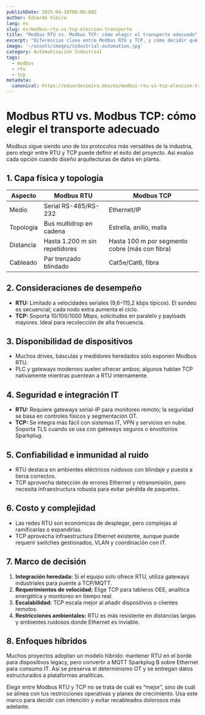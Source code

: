 ```yaml
---
publishDate: 2025-04-18T00:00:00Z
author: Eduardo Vieira
lang: es
slug: es/modbus-rtu-vs-tcp-eleccion-transporte
title: "Modbus RTU vs. Modbus TCP: cómo elegir el transporte adecuado"
excerpt: "Diferencias clave entre Modbus RTU y TCP, y cómo decidir qué protocolo conviene en cada proyecto industrial."
image: '~/assets/images/industrial-automation.jpg'
category: Automatización Industrial
tags:
  - modbus
  - rtu
  - tcp
metadata:
  canonical: https://eduardovieira.dev/es/modbus-rtu-vs-tcp-eleccion-transporte
---
```


# Modbus RTU vs. Modbus TCP: cómo elegir el transporte adecuado

Modbus sigue siendo uno de los protocolos más versátiles de la industria, pero elegir entre RTU y TCP puede definir el éxito del proyecto. Así evalúo cada opción cuando diseño arquitecturas de datos en planta.

## 1. Capa física y topología

| Aspecto | Modbus RTU | Modbus TCP |
| --- | --- | --- |
| Medio | Serial RS-485/RS-232 | Ethernet/IP |
| Topología | Bus multidrop en cadena | Estrella, anillo, malla |
| Distancia | Hasta 1.200 m sin repetidores | Hasta 100 m por segmento cobre (más con fibra) |
| Cableado | Par trenzado blindado | Cat5e/Cat6, fibra |

## 2. Consideraciones de desempeño

- **RTU:** Limitado a velocidades seriales (9,6–115,2 kbps típicos). El sondeo es secuencial; cada nodo extra aumenta el ciclo.
- **TCP:** Soporta 10/100/1000 Mbps, solicitudes en paralelo y payloads mayores. Ideal para recolección de alta frecuencia.

## 3. Disponibilidad de dispositivos

- Muchos drives, básculas y medidores heredados solo exponen Modbus RTU.
- PLC y gateways modernos suelen ofrecer ambos; algunos hablan TCP nativamente mientras puentean a RTU internamente.

## 4. Seguridad e integración IT

- **RTU:** Requiere gateways serial-IP para monitoreo remoto; la seguridad se basa en controles físicos y segmentación OT.
- **TCP:** Se integra más fácil con sistemas IT, VPN y servicios en nube. Soporta TLS cuando se usa con gateways seguros o envoltorios Sparkplug.

## 5. Confiabilidad e inmunidad al ruido

- RTU destaca en ambientes eléctricos ruidosos con blindaje y puesta a tierra correctos.
- TCP aprovecha detección de errores Ethernet y retransmisión, pero necesita infraestructura robusta para evitar pérdida de paquetes.

## 6. Costo y complejidad

- Las redes RTU son económicas de desplegar, pero complejas al ramificarlas o expandirlas.
- TCP aprovecha infraestructura Ethernet existente, aunque puede requerir switches gestionados, VLAN y coordinación con IT.

## 7. Marco de decisión

1. **Integración heredada:** Si el equipo solo ofrece RTU, utiliza gateways industriales para puente a TCP/MQTT.
2. **Requerimientos de velocidad:** Elige TCP para tableros OEE, analítica energética y monitoreo en tiempo real.
3. **Escalabilidad:** TCP escala mejor al añadir dispositivos o clientes remotos.
4. **Restricciones ambientales:** RTU es más resistente en distancias largas y ambientes ruidosos donde Ethernet es inviable.

## 8. Enfoques híbridos

Muchos proyectos adoptan un modelo híbrido: mantener RTU en el borde para dispositivos legacy, pero convertir a MQTT Sparkplug B sobre Ethernet para consumo IT. Así se preserva el determinismo OT y se entregan datos estructurados a plataformas analíticas.

Elegir entre Modbus RTU y TCP no se trata de cuál es “mejor”, sino de cuál se alinea con tus restricciones operativas y planes de crecimiento. Usa este marco para decidir con intención y evitar recableados dolorosos más adelante.
